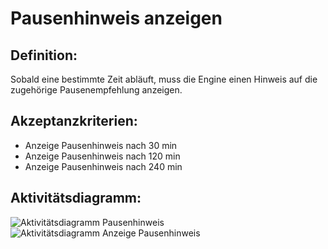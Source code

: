 # Pausenhinweis anzeigen


## Definition:

Sobald eine bestimmte Zeit abläuft, muss die Engine einen Hinweis auf die zugehörige Pausenempfehlung anzeigen.

## Akzeptanzkriterien:

- Anzeige Pausenhinweis nach 30 min 
- Anzeige Pausenhinweis nach 120 min
- Anzeige Pausenhinweis nach 240 min

## Aktivitätsdiagramm:

![Aktivitätsdiagramm Pausenhinweis](imageEnginePausenhinweisAktivitätsdiagramm.png)
![Aktivitätsdiagramm Anzeige Pausenhinweis](imageEngineAnzeigePausenhinweisAktivitätsdiagramm.png)